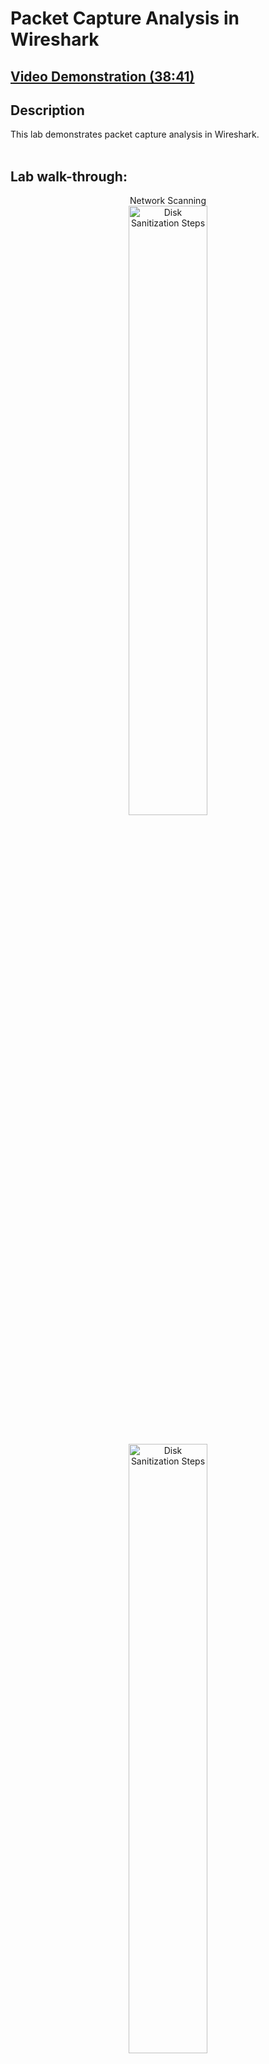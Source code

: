 <h1>Packet Capture Analysis in Wireshark</h1>

 ## [Video Demonstration (38:41)](https://drive.google.com/file/d/1ozfcxE80ODhxWV1-2v5EPMv1_uyHX-eD/view?usp=drive_link)

<h2>Description</h2>

This lab demonstrates packet capture analysis in Wireshark. <br />
<br />

<h2>Lab walk-through:</h2>

<p align="center">Network Scanning
<br/>
<img src="https://i.imgur.com/D8iaHvH.png" height="50%" width="50%" alt="Disk Sanitization Steps"/>
<br />
<p align="center">
<br/>
<img src="https://i.imgur.com/5Igc8zJ.png" height="50%" width="50%" alt="Disk Sanitization Steps"/>
<br />
<br />
<p align="center"> 
<br/>
<img src="https://i.imgur.com/JMLc1Ju.png" height="50%" width="50%" alt="Disk Sanitization Steps"/>
<br />
<br />
 <p align="center">
<br/>
<img src="https://i.imgur.com/2TIhyIY.png" height="50%" width="50%" alt="Disk Sanitization Steps"/>
<br />
<br />
<p align="center">
<br/>
<img src="https://i.imgur.com/Kzk7SJC.png" height="50%" width="50%" alt="Disk Sanitization Steps"/>
<br />
<br />
<p align="center">
<br/>
<img src="https://i.imgur.com/Dc2j6gg.png" height="50%" width="50%" alt="Disk Sanitization Steps"/>
<br />
<br />

<p align="center">
<br/>
<img src="https://i.imgur.com/rHWY0PS.png" height="50%" width="50%" alt="Disk Sanitization Steps"/>
<br />
<br />
<p align="center">
<br/>
<img src="https://i.imgur.com/4vy91SK.png" height="50%" width="50%" alt="Disk Sanitization Steps"/>
<br />
<br />
